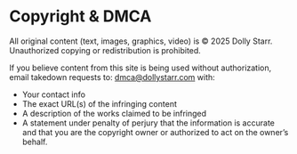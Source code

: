 # Copyright & DMCA

All original content (text, images, graphics, video) is © 2025 Dolly Starr.
Unauthorized copying or redistribution is prohibited.

If you believe content from this site is being used without authorization, 
email takedown requests to: dmca@dollystarr.com with:
- Your contact info
- The exact URL(s) of the infringing content
- A description of the works claimed to be infringed
- A statement under penalty of perjury that the information is accurate 
  and that you are the copyright owner or authorized to act on the owner’s behalf.
